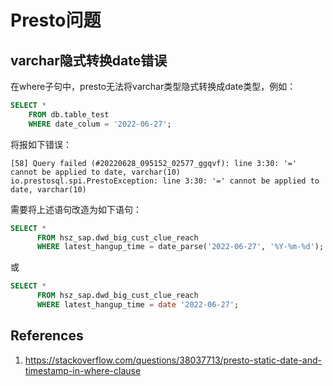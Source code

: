 # Presto问题

## varchar隐式转换date错误

在where子句中，presto无法将varchar类型隐式转换成date类型，例如：

```sql
SELECT * 
    FROM db.table_test 
    WHERE date_colum = '2022-06-27';
```

将报如下错误：

```
[58] Query failed (#20220628_095152_02577_ggqvf): line 3:30: '=' cannot be applied to date, varchar(10) io.prestosql.spi.PrestoException: line 3:30: '=' cannot be applied to date, varchar(10)
```

需要将上述语句改造为如下语句：

```sql
SELECT *
      FROM hsz_sap.dwd_big_cust_clue_reach
      WHERE latest_hangup_time = date_parse('2022-06-27', '%Y-%m-%d');
```

或

```sql
SELECT *
      FROM hsz_sap.dwd_big_cust_clue_reach
      WHERE latest_hangup_time = date '2022-06-27';
```

## References

1. https://stackoverflow.com/questions/38037713/presto-static-date-and-timestamp-in-where-clause